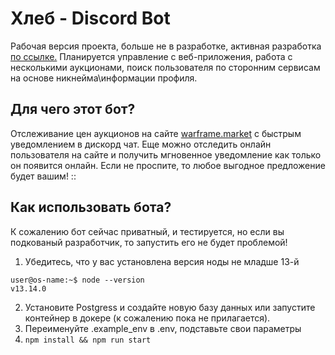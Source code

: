 # Хлеб - Discord Bot
Рабочая версия проекта, больше не в разработке, активная разработка [по ссылке.](https://github.com/AvroraPolnareff/bread)
Планируется управление с веб-приложения, работа с несколькими аукционами, поиск пользователя по сторонним сервисам на основе никнейма\информации профиля.
## Для чего этот бот?
Отслеживание цен аукционов на сайте [warframe.market](https://warframe.market/) с быстрым уведомлением в дискорд чат. Еще можно отследить онлайн пользователя на сайте и получить мгновенное уведомление как только он появится онлайн. Если не проспите, то любое выгодное предложение будет вашим! ::
 ## Как использовать бота?
К сожалению бот сейчас приватный, и тестируется, но если вы подкованый разработчик, то запустить его не будет проблемой!
1. Убедитесь, что у вас установлена версия ноды не младше 13-й
```(bash)
user@os-name:~$ node --version
v13.14.0
```
2. Установите Postgress и создайте новую базу данных или запустите контейнер в докере (к сожалению пока не прилагается).
3. Переименуйте .example_env в .env, подставьте свои параметры
4. `npm install && npm run start`

